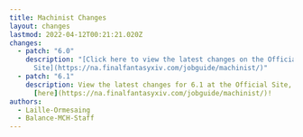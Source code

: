 ```yaml
---
title: Machinist Changes
layout: changes
lastmod: 2022-04-12T00:21:21.020Z
changes:
  - patch: "6.0"
    description: "[Click here to view the latest changes on the Official
      Site](https://na.finalfantasyxiv.com/jobguide/machinist/)"
  - patch: "6.1"
    description: View the latest changes for 6.1 at the Official Site, located
      [here](https://na.finalfantasyxiv.com/jobguide/machinist/)!
authors:
  - Laille-Ormesaing
  - Balance-MCH-Staff
---
```

